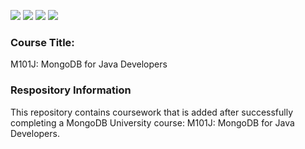 ![](https://img.shields.io/github/license/majidhameed/10gen-m101j-mongodb-for-java-developers?style=plastic)
![](https://img.shields.io/github/forks/majidhameed/10gen-m101j-mongodb-for-java-developers?style=plastic)
![](https://img.shields.io/github/stars/majidhameed/10gen-m101j-mongodb-for-java-developers?style=plastic)
![](http://hits.dwyl.com/majidhameed/10gen-m101j-mongodb-for-java-developers.svg?style=flat)

### Course Title: 
M101J: MongoDB for Java Developers

### Respository Information
This repository contains coursework that is added after successfully completing a MongoDB University course: M101J: MongoDB for Java Developers.
